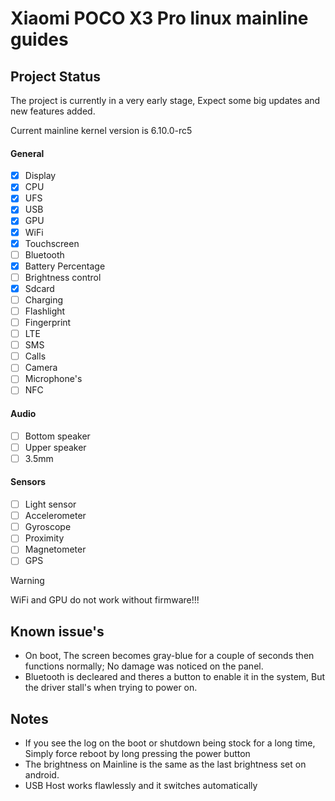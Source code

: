 # Xiaomi POCO X3 Pro linux mainline guides

## Project Status

The project is currently in a very early stage, Expect some big updates and new features added.

Current mainline kernel version is 6.10.0-rc5

#### General
- [x] Display 
- [x] CPU
- [x] UFS
- [x] USB
- [x] GPU
- [x] WiFi
- [x] Touchscreen
- [ ] Bluetooth
- [x] Battery Percentage
- [ ] Brightness control
- [x] Sdcard
- [ ] Charging
- [ ] Flashlight
- [ ] Fingerprint
- [ ] LTE
- [ ] SMS
- [ ] Calls
- [ ] Camera
- [ ] Microphone's
- [ ] NFC

#### Audio
- [ ] Bottom speaker
- [ ] Upper speaker
- [ ] 3.5mm

#### Sensors
- [ ] Light sensor
- [ ] Accelerometer
- [ ] Gyroscope
- [ ] Proximity
- [ ] Magnetometer
- [ ] GPS

>[!WARNING]
> WiFi and GPU do not work without firmware!!!


## Known issue's 
- On boot, The screen becomes gray-blue for a couple of seconds then functions normally; No damage was noticed on the panel.
- Bluetooth is decleared and theres a button to enable it in the system, But the driver stall's when trying to power on.

## Notes
- If you see the log on the boot or shutdown being stock for a long time, Simply force reboot by long pressing the power button 
- The brightness on Mainline is the same as the last brightness set on android.
- USB Host works flawlessly and it switches automatically 
